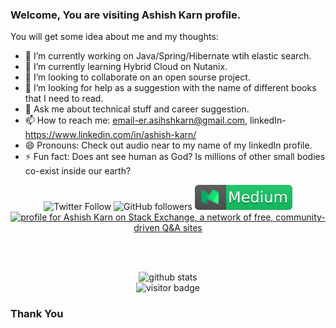 ### Welcome, You are visiting Ashish Karn profile.


You will get some idea about me and my thoughts:

- 🔭 I’m currently working on Java/Spring/Hibernate wtih elastic search.
- 🌱 I’m currently learning Hybrid Cloud on Nutanix.
- 👯 I’m looking to collaborate on an open sourse project.
- 🤔 I’m looking for help as a suggestion with the name of different books that I need to read.
- 💬 Ask me about technical stuff and career suggestion.
- 📫 How to reach me: email-er.asihshkarn@gmail.com, linkedIn-https://www.linkedin.com/in/ashish-karn/
- 😄 Pronouns: Check out audio near to my name of my linkedIn profile.
- ⚡ Fun fact: Does ant see human as God? Is millions of other small bodies co-exist inside our earth? 


<p  align="center">
  <img src="https://img.shields.io/twitter/follow/er_ashishkarn?style=social" alt="Twitter Follow"/>
  <img src="https://img.shields.io/github/followers/asharn?style=social" alt="GitHub followers"/>
  <a href="https://medium.com/@er.ashishkarn"> <img src="https://github.com/asharn/asharn/blob/master/badges/medium.svg" alt="Medium"/></a>
  <!--<a href="https://stackoverflow.com/users/3384821/ashish-karn"> <img src="https://github.com/asharn/asharn/blob/master/badges/stackoverflow.svg" alt="Stackoverflow"/></a>-->
  <a href="https://stackoverflow.com/users/3384821/ashish-karn"><img src="https://stackexchange.com/users/flair/4125582.png" width="158" height="20" alt="profile for Ashish Karn on Stack Exchange, a network of free, community-driven Q&amp;A sites" title="profile for Ashish Karn on Stack Exchange, a network of free, community-driven Q&amp;A sites"></a>

</p></br></br>


<p  align="center">
  <img src="https://github-readme-stats.vercel.app/api/?username=asharn&show_icons=true&title_color=fffffff&icon_color=000000&text_color=000000" alt="github stats"/></br>
  <img src="https://visitor-badge.laobi.icu/badge?page_id=asharn.asharn" alt="visitor badge"/></br>
</p>

### Thank You

